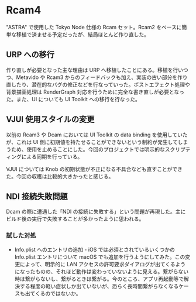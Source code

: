 # Rcam4

"ASTRA" で使用した Tokyo Node 仕様の Rcam セット。Rcam2 をベースに簡単な移植で済ませる予定だったが、結局ほとんど作り直した。

## URP への移行

作り直しが必要となった主な理由は URP へ移植したことにある。移植を行いつつ、Metavido や Rcam3 からのフィードバックも加え、実装の古い部分を作り直したり、潜在的なバグの修正などを行なっていった。ポストエフェクト処理や背景描画処理は RenderGraph 対応を行うために完全な書き直しが必要となった。また、UI についても UI Toolkit への移行を行なった。

## VJUI 使用スタイルの変更

以前の Rcam3 や Dcam においては UI Toolkit の data binding を使用していたが、これは UI 側に初期値を持たせることができないという制約が発生してしまうため、使用を止めることにした。今回のプロジェクトでは明示的なスクリプティングによる同期を行っている。

VJUI については Knob の初期状態が不正になる不具合なども直すことができた。今回の収穫は比較的大きかったと感じる。

## NDI 接続失敗問題

Dcam の際に遭遇した「NDI の接続に失敗する」という問題が再現した。主にビルド後の実行で失敗することが多かったように思われる。

### 試した対処

- Info.plist へのエントリの追加 - iOS では必須とされているいくつかの Info.plist エントリについて macOS でも追加を行うようにしてみた。この変更によって、明示的に LAN アクセスの許可要求ダイアログが出てくるようになったものの、それほど動作は変わっていないように見える。繋がらない時は繋がらないし、繋がるときは繋がる。今のところ、アプリ再起動等で解決する程度の軽い症状しか出ていないが、恐らく長時間繋がらなくなるケースも出てくるのではないか。

